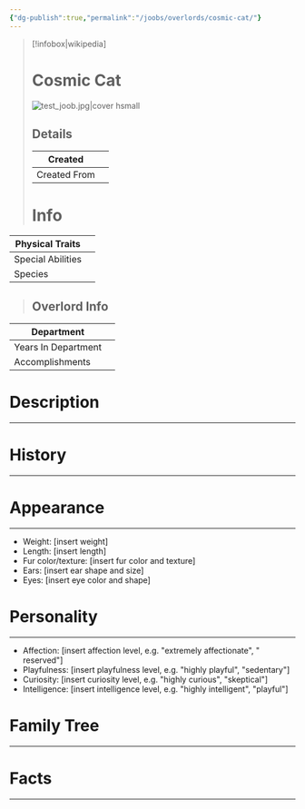 ```yaml
---
{"dg-publish":true,"permalink":"/joobs/overlords/cosmic-cat/"}
---
```


>[!infobox|wikipedia]
># Cosmic Cat
>![test_joob.jpg|cover hsmall](/img/user/Meta/Images/test_joob.jpg)
>## Details
>
>| Created      |     |
>| ------------ | --- |
>| Created From |     |
># Info
| Physical Traits   |     |
| --------------------- | --- |
| Special Abilities |     |
| Species               |     |
>## Overlord Info
| Department          |     |
| ------------------- | --- |
| Years In Department |     |
|Accomplishments     |     |
# Description
---

# History
---

# Appearance
---
* Weight: [insert weight]
* Length: [insert length]
* Fur color/texture: [insert fur color and texture]
* Ears: [insert ear shape and size]
* Eyes: [insert eye color and shape]
# Personality
---
* Affection: [insert affection level, e.g. "extremely affectionate", " reserved"]
* Playfulness: [insert playfulness level, e.g. "highly playful", "sedentary"]
* Curiosity: [insert curiosity level, e.g. "highly curious", "skeptical"]
* Intelligence: [insert intelligence level, e.g. "highly intelligent", "playful"]
# Family Tree
---

# Facts
---

